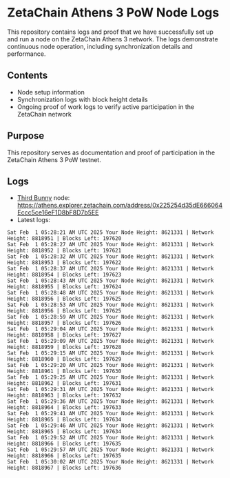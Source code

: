 # ZetaChain Athens 3 PoW Node Logs
This repository contains logs and proof that we have successfully set up and run a node on the ZetaChain Athens 3 network. The logs demonstrate continuous node operation, including synchronization details and performance.

## Contents
- Node setup information
- Synchronization logs with block height details
- Ongoing proof of work logs to verify active participation in the ZetaChain network

## Purpose
This repository serves as documentation and proof of participation in the ZetaChain Athens 3 PoW testnet.

## Logs

- [Third Bunny](https://thirdbunny.xyz/) node: https://athens.explorer.zetachain.com/address/0x225254d35dE666064Eccc5ce16eF1D8bF8D7b5EE
- Latest logs:
```
Sat Feb  1 05:28:21 AM UTC 2025 Your Node Height: 8621331 | Network Height: 8818951 | Blocks Left: 197620
Sat Feb  1 05:28:27 AM UTC 2025 Your Node Height: 8621331 | Network Height: 8818952 | Blocks Left: 197621
Sat Feb  1 05:28:32 AM UTC 2025 Your Node Height: 8621331 | Network Height: 8818953 | Blocks Left: 197622
Sat Feb  1 05:28:37 AM UTC 2025 Your Node Height: 8621331 | Network Height: 8818954 | Blocks Left: 197623
Sat Feb  1 05:28:43 AM UTC 2025 Your Node Height: 8621331 | Network Height: 8818955 | Blocks Left: 197624
Sat Feb  1 05:28:48 AM UTC 2025 Your Node Height: 8621331 | Network Height: 8818956 | Blocks Left: 197625
Sat Feb  1 05:28:53 AM UTC 2025 Your Node Height: 8621331 | Network Height: 8818956 | Blocks Left: 197625
Sat Feb  1 05:28:59 AM UTC 2025 Your Node Height: 8621331 | Network Height: 8818957 | Blocks Left: 197626
Sat Feb  1 05:29:04 AM UTC 2025 Your Node Height: 8621331 | Network Height: 8818958 | Blocks Left: 197627
Sat Feb  1 05:29:09 AM UTC 2025 Your Node Height: 8621331 | Network Height: 8818959 | Blocks Left: 197628
Sat Feb  1 05:29:15 AM UTC 2025 Your Node Height: 8621331 | Network Height: 8818960 | Blocks Left: 197629
Sat Feb  1 05:29:20 AM UTC 2025 Your Node Height: 8621331 | Network Height: 8818961 | Blocks Left: 197630
Sat Feb  1 05:29:25 AM UTC 2025 Your Node Height: 8621331 | Network Height: 8818962 | Blocks Left: 197631
Sat Feb  1 05:29:31 AM UTC 2025 Your Node Height: 8621331 | Network Height: 8818963 | Blocks Left: 197632
Sat Feb  1 05:29:36 AM UTC 2025 Your Node Height: 8621331 | Network Height: 8818964 | Blocks Left: 197633
Sat Feb  1 05:29:41 AM UTC 2025 Your Node Height: 8621331 | Network Height: 8818965 | Blocks Left: 197634
Sat Feb  1 05:29:46 AM UTC 2025 Your Node Height: 8621331 | Network Height: 8818965 | Blocks Left: 197634
Sat Feb  1 05:29:52 AM UTC 2025 Your Node Height: 8621331 | Network Height: 8818966 | Blocks Left: 197635
Sat Feb  1 05:29:57 AM UTC 2025 Your Node Height: 8621331 | Network Height: 8818966 | Blocks Left: 197635
Sat Feb  1 05:30:02 AM UTC 2025 Your Node Height: 8621331 | Network Height: 8818967 | Blocks Left: 197636
```
